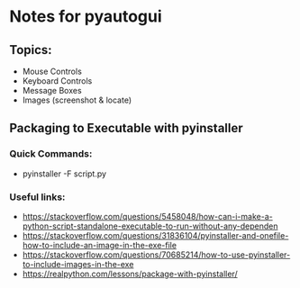 # Notes for pyautogui

## Topics:
- Mouse Controls
- Keyboard Controls
- Message Boxes
- Images (screenshot & locate)

## Packaging to Executable with pyinstaller
### Quick Commands:
- pyinstaller -F script.py

### Useful links: 
- https://stackoverflow.com/questions/5458048/how-can-i-make-a-python-script-standalone-executable-to-run-without-any-dependen
- https://stackoverflow.com/questions/31836104/pyinstaller-and-onefile-how-to-include-an-image-in-the-exe-file
- https://stackoverflow.com/questions/70685214/how-to-use-pyinstaller-to-include-images-in-the-exe
- https://realpython.com/lessons/package-with-pyinstaller/
